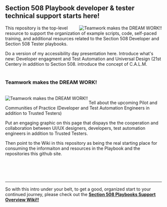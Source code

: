 ## Section 508 Playbook developer & tester technical support starts here!
<img align="right" src="https://github.com/akingkci/Section-508-Playbooks-Support-Overview/blob/master/img/Playbooks-2.jpg?raw=true" alt="Teamwork makes the DREAM WORK!!"/>
This repository is the top-level resource to support the organization of example scripts, code, self-paced training, and additional resources related to the Section 508 Developer and Section 508 Tester playbooks.  

Do a version of my accessibility day presentation here. Introduce what's new: Developer engagment and Test Automation and Universal Design (21st Centery in addition to Section 508. introduce the concept of C.A.L.M.  
<br />
### Teamwork makes the DREAM WORK!
<br />
<img align="left" src="https://github.com/akingkci/Section-508-Playbooks-Support-Overview/blob/master/img/Teamwork.jpg?raw=true" alt="Teamwork makes the DREAM WORK!!"/>

Tell about the upcoming Pilot and Communities of Practice (Developer and Test Automation Engineers in addition to Trusted Testers)

Put an engaging graphic on this page that dispays the the cooperation and collaboration between UI/UX designers, developers, test automation engineers in addition to Trusted Testers.

Then point to the Wiki in this repository as being the real starting place for consuming the informaiton and resources  in the Playbook and the repositories this github site.
<br /><br /><br /><br /><br />
<hr>
    
So with this intro under your belt, to get a good, organized start to your continued journey, please check out the **[Section 508 Playbooks Support Overview Wiki!!](https://github.com/akingkci/Section-508-Playbooks-Support-Overview/wiki)**

